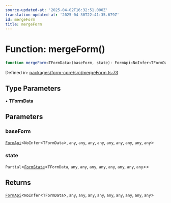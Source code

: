 ```yaml
---
source-updated-at: '2025-04-02T16:32:51.000Z'
translation-updated-at: '2025-04-30T22:41:35.679Z'
id: mergeForm
title: mergeForm
---
```


<!-- DO NOT EDIT: this page is autogenerated from the type comments -->

# Function: mergeForm()

```ts
function mergeForm<TFormData>(baseForm, state): FormApi<NoInfer<TFormData>, any, any, any, any, any, any, any, any, any>
```

Defined in: [packages/form-core/src/mergeForm.ts:73](https://github.com/TanStack/form/blob/main/packages/form-core/src/mergeForm.ts#L73)

## Type Parameters

• **TFormData**

## Parameters

### baseForm

[`FormApi`](../classes/formapi.md)\<`NoInfer`\<`TFormData`\>, `any`, `any`, `any`, `any`, `any`, `any`, `any`, `any`, `any`\>

### state

`Partial`\<[`FormState`](../interfaces/formstate.md)\<`TFormData`, `any`, `any`, `any`, `any`, `any`, `any`, `any`, `any`\>\>

## Returns

[`FormApi`](../classes/formapi.md)\<`NoInfer`\<`TFormData`\>, `any`, `any`, `any`, `any`, `any`, `any`, `any`, `any`, `any`\>
